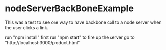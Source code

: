 nodeServerBackBoneExample
=========================

This was a test to see one way to have backbone call to a node server when the user clicks a link.

run "npm install" first
run "npm start" to fire up the server
go to "http://localhost:3000/product.html"
